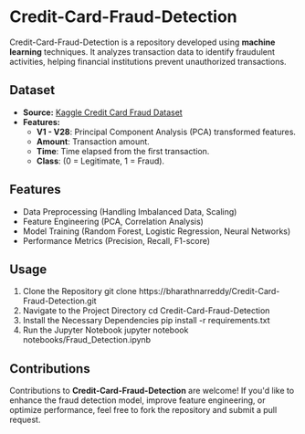 # Credit-Card-Fraud-Detection
Credit-Card-Fraud-Detection is a repository developed using **machine learning** techniques.  It analyzes transaction data to identify fraudulent activities, helping financial institutions prevent unauthorized transactions.

## Dataset
- **Source:** [Kaggle Credit Card Fraud Dataset](https://www.kaggle.com/mlg-ulb/creditcardfraud)
- **Features:**
  - **V1 - V28**: Principal Component Analysis (PCA) transformed features.
  - **Amount**: Transaction amount.
  - **Time**: Time elapsed from the first transaction.
  - **Class**: (0 = Legitimate, 1 = Fraud).

## Features
- Data Preprocessing (Handling Imbalanced Data, Scaling)  
- Feature Engineering (PCA, Correlation Analysis)  
- Model Training (Random Forest, Logistic Regression, Neural Networks)  
- Performance Metrics (Precision, Recall, F1-score)

## Usage
 1. Clone the Repository
    git clone https://bharathnarreddy/Credit-Card-Fraud-Detection.git
 2. Navigate to the Project Directory
    cd Credit-Card-Fraud-Detection
 3. Install the Necessary Dependencies
    pip install -r requirements.txt
 4. Run the Jupyter Notebook
    jupyter notebook notebooks/Fraud_Detection.ipynb

## Contributions
Contributions to **Credit-Card-Fraud-Detection** are welcome! If you'd like to enhance the fraud detection model, improve feature engineering, or optimize performance, feel free to fork the repository and submit a pull request.



